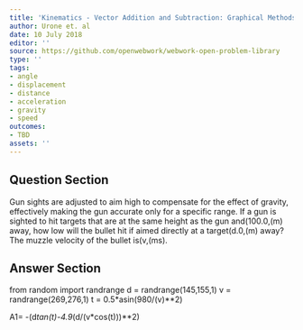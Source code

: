 ```yaml
---
title: 'Kinematics - Vector Addition and Subtraction: Graphical Methods'
author: Urone et. al
date: 10 July 2018
editor: ''
source: https://github.com/openwebwork/webwork-open-problem-library
type: ''
tags:
- angle
- displacement
- distance
- acceleration
- gravity
- speed
outcomes:
- TBD
assets: ''
---
```


## Question Section 

Gun sights are adjusted to aim high to compensate for the effect of gravity, effectively making the gun accurate only for a specific range.
If a gun is sighted to hit targets that are at the same height as the gun and(100.0,(m) away, how low will the bullet hit if aimed directly at a target(d.0,(m) away? The muzzle velocity of the bullet is(v,(ms).



## Answer Section

from random import randrange
d = randrange(145,155,1)
v = randrange(269,276,1)
t = 0.5*asin(980/(v)**2)

A1= -(d*tan(t)-4.9*(d/(v*cos(t)))**2)